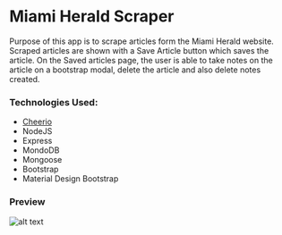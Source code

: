 # Miami Herald Scraper

Purpose of this app is to scrape articles form the Miami Herald website. Scraped articles are shown with a Save Article button which saves the article. On the Saved articles page, the user is able to take notes on the article on a bootstrap modal, delete the article and also delete notes created. 

### Technologies Used:

* [Cheerio](https://cheerio.js.org/)
* NodeJS
* Express
* MondoDB
* Mongoose
* Bootstrap
* Material Design Bootstrap

### Preview
![alt text](https://media.giphy.com/media/ujTH4mx3ETLqFhmVhg/giphy.gif)
